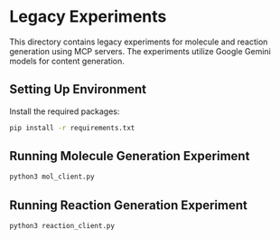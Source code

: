 
# Legacy Experiments

This directory contains legacy experiments for molecule and reaction generation using MCP servers. The experiments utilize Google Gemini models for content generation.

## Setting Up Environment

Install the required packages:

```bash
pip install -r requirements.txt
```

## Running Molecule Generation Experiment

```bash
python3 mol_client.py
```


## Running Reaction Generation Experiment

```bash
python3 reaction_client.py
```

